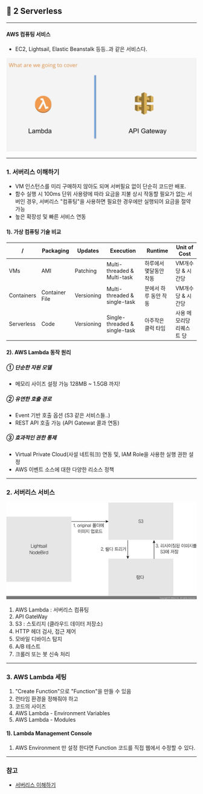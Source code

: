 ## 🍷 2 Serverless 

---

#### AWS 컴퓨팅 서비스
* EC2, Lightsail, Elastic Beanstalk 등등..과 같은 서비스다.

![](image/2025-01-23-03-33-31.png)

---

### 1. 서버리스 이해하기
* VM 인스턴스를 미리 구매하지 않아도 되며 서버필요 없이 단순히 코드만 배포.
* 함수 실행 시 100ms 단위 사용량에 따라 요금을 지불
상시 작동할 필요가 없는 서버인 경우, 서버리스 "컴퓨팅"을 사용하면 필요한 경우에만 실행되어 요금을 절약 가능
* 높은 확장성 및 빠른 서비스 연동

#### 1). 가상 컴퓨팅 기술 비교 

|/|Packaging|Updates|Execution|Runtime|Unit of Cost|
|---|---|---|---|---|---|
|VMs|AMI|Patching|Multi-threaded & Multi-task|하루에서 몇달동안 작동|VM개수당 & 시간당|
|Containers|Container File|Versioning|Multi-threaded & single-task|분에서 하루 동안 작동|VM개수당 & 시간당|
|Serverless|Code|Versioning|Single-threaded & single-task|아주작은 클럭 타임|사용 메모리당 리퀘스트 당|

#### 2). AWS Lambda 동작 원리

##### ① 단순한 자원 모델
* 메모리 사이즈 설정 가능 128MB ~ 1.5GB 까지!
##### ② 유연한 호출 경로
* Event 기반 호출 옵션 (S3 같은 서비스들..)
* REST API 호출 가능 (API Gatewat 콜과 연동)

##### ③ 효과적인 권한 통제
* Virtual Private Cloud(사설 네트워크) 연동 및, IAM Role을 사용한 실행 권한 설정
* AWS 이벤트 소스에 대한 다양한 리소스 정책

---

### 2. 서버리스 서비스

![](image/2025-01-23-02-03-37.png)

1. AWS Lambda : 서버리스 컴퓨팅
2. API GateWay
3. S3 : 스토리지 (클라우드 데이터 저장소)
4. HTTP 헤더 검사, 접근 제어
5. 모바일 디바이스 탐지
6. A/B 테스트
7. 크롤러 또는 봇 신속 처리

---

### 3. AWS Lambda 세팅

1. "Create Function"으로 "Function"을 만들 수 있음
2. 런타임 환경을 정해줘야 하고
3. 코드의 사이즈 
4. AWS Lambda - Environment Variables
5. AWS Lambda - Modules


#### 1). Lambda Management Console
1. AWS Environment 만 설정 한다면 Function 코드를 직접 웹에서 수정할 수 있다.


---

### 참고

* [서버리스 이해하기](https://thebook.io/080334/0548/)